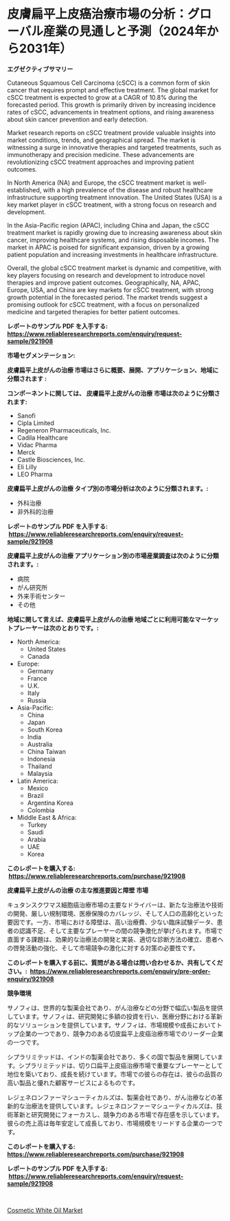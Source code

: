 <p><h1>皮膚扁平上皮癌治療市場の分析：グローバル産業の見通しと予測（2024年から2031年）</h1></p><p><strong>エグゼクティブサマリー</strong></p>
<p><p>Cutaneous Squamous Cell Carcinoma (cSCC) is a common form of skin cancer that requires prompt and effective treatment. The global market for cSCC treatment is expected to grow at a CAGR of 10.8% during the forecasted period. This growth is primarily driven by increasing incidence rates of cSCC, advancements in treatment options, and rising awareness about skin cancer prevention and early detection.</p><p>Market research reports on cSCC treatment provide valuable insights into market conditions, trends, and geographical spread. The market is witnessing a surge in innovative therapies and targeted treatments, such as immunotherapy and precision medicine. These advancements are revolutionizing cSCC treatment approaches and improving patient outcomes.</p><p>In North America (NA) and Europe, the cSCC treatment market is well-established, with a high prevalence of the disease and robust healthcare infrastructure supporting treatment innovation. The United States (USA) is a key market player in cSCC treatment, with a strong focus on research and development.</p><p>In the Asia-Pacific region (APAC), including China and Japan, the cSCC treatment market is rapidly growing due to increasing awareness about skin cancer, improving healthcare systems, and rising disposable incomes. The market in APAC is poised for significant expansion, driven by a growing patient population and increasing investments in healthcare infrastructure.</p><p>Overall, the global cSCC treatment market is dynamic and competitive, with key players focusing on research and development to introduce novel therapies and improve patient outcomes. Geographically, NA, APAC, Europe, USA, and China are key markets for cSCC treatment, with strong growth potential in the forecasted period. The market trends suggest a promising outlook for cSCC treatment, with a focus on personalized medicine and targeted therapies for better patient outcomes.</p></p>
<p><strong>レポートのサンプル PDF を入手する: <a href="https://www.reliableresearchreports.com/enquiry/request-sample/921908">https://www.reliableresearchreports.com/enquiry/request-sample/921908</a></strong></p>
<p><strong>市場セグメンテーション:</strong></p>
<p><strong> 皮膚扁平上皮がんの治療 市場はさらに概要、展開、アプリケーション、地域に分類されます :</strong></p>
<p><strong>コンポーネントに関しては、 皮膚扁平上皮がんの治療 市場は次のように分類されます: &nbsp;</strong></p>
<p><ul><li>Sanofi</li><li>Cipla Limited</li><li>Regeneron Pharmaceuticals, Inc.</li><li>Cadila Healthcare</li><li>Vidac Pharma</li><li>Merck</li><li>Castle Biosciences, Inc.</li><li>Eli Lilly</li><li>LEO Pharma</li></ul></p>
<p><strong> 皮膚扁平上皮がんの治療 タイプ別の市場分析は次のように分類されます。:</strong></p>
<p><ul><li>外科治療</li><li>非外科的治療</li></ul></p>
<p><strong>レポートのサンプル PDF を入手する: &nbsp;<a href="https://www.reliableresearchreports.com/enquiry/request-sample/921908">https://www.reliableresearchreports.com/enquiry/request-sample/921908</a></strong></p>
<p><strong> 皮膚扁平上皮がんの治療 アプリケーション別の市場産業調査は次のように分類されます。:</strong></p>
<p><ul><li>病院</li><li>がん研究所</li><li>外来手術センター</li><li>その他</li></ul></p>
<p><strong>地域に関して言えば、皮膚扁平上皮がんの治療 地域ごとに利用可能なマーケットプレーヤーは次のとおりです。:</strong></p>
<p><ul>
    <li>
        North America:
        <ul>
            <li>United States</li>
            <li>Canada</li>
        </ul>
    </li>
    <li>
        Europe:
        <ul>
            <li>Germany</li>
            <li>France</li>
            <li>U.K.</li>
            <li>Italy</li>
            <li>Russia</li>
        </ul>
    </li>
    <li>
        Asia-Pacific:
        <ul>
            <li>China</li>
            <li>Japan</li>
            <li>South Korea</li>
            <li>India</li>
            <li>Australia</li>
            <li>China Taiwan</li>
            <li>Indonesia</li>
            <li>Thailand</li>
            <li>Malaysia</li>
        </ul>
    </li>
    <li>
        Latin America:
        <ul>
            <li>Mexico</li>
            <li>Brazil</li>
            <li>Argentina Korea</li>
            <li>Colombia</li>
        </ul>
    </li>
    <li>
        Middle East & Africa:
        <ul>
            <li>Turkey</li>
            <li>Saudi</li>
            <li>Arabia</li>
            <li>UAE</li>
            <li>Korea</li>
        </ul>
    </li>
    </ul></p>
<p><strong>このレポートを購入する: &nbsp;<a href="https://www.reliableresearchreports.com/purchase/921908">https://www.reliableresearchreports.com/purchase/921908</a></strong></p>
<p><strong>皮膚扁平上皮がんの治療 の主な推進要因と障壁 市場</strong></p>
<p><p>キュタンスクワマス細胞癌治療市場の主要なドライバーは、新たな治療法や技術の開発、厳しい規制環境、医療保険のカバレッジ、そして人口の高齢化といった要因です。一方、市場における障壁は、高い治療費、少ない臨床試験データ、患者の認識不足、そして主要なプレーヤーの間の競争激化が挙げられます。市場で直面する課題は、効果的な治療法の開発と実装、適切な診断方法の確立、患者への啓発活動の強化、そして市場競争の激化に対する対策の必要性です。</p></p>
<p><strong>このレポートを購入する前に、質問がある場合は問い合わせるか、共有してください。:&nbsp; <a href="https://www.reliableresearchreports.com/enquiry/pre-order-enquiry/921908">https://www.reliableresearchreports.com/enquiry/pre-order-enquiry/921908</a></strong></p>
<p><strong>競争環境</strong></p>
<p><p>サノフィは、世界的な製薬会社であり、がん治療などの分野で幅広い製品を提供しています。サノフィは、研究開発に多額の投資を行い、医療分野における革新的なソリューションを提供しています。サノフィは、市場規模や成長においてトップ企業の一つであり、競争力のある切皮扁平上皮癌治療市場でのリーダー企業の一つです。</p><p>シプラリミテッドは、インドの製薬会社であり、多くの国で製品を展開しています。シプラリミテッドは、切り口扁平上皮癌治療市場で重要なプレーヤーとして地位を築いており、成長を続けています。市場での彼らの存在は、彼らの品質の高い製品と優れた顧客サービスによるものです。</p><p>レジェネロンファーマシューティカルズは、製薬会社であり、がん治療などの革新的な治療法を提供しています。レジェネロンファーマシューティカルズは、技術革新と研究開発にフォーカスし、競争力のある市場で存在感を示しています。彼らの売上高は毎年安定して成長しており、市場規模をリードする企業の一つです。</p></p>
<p><strong>このレポートを購入する: &nbsp; <a href="https://www.reliableresearchreports.com/purchase/921908">https://www.reliableresearchreports.com/purchase/921908</a></strong></p>
<p><strong>レポートのサンプル PDF を入手する: &nbsp;<a href="https://www.reliableresearchreports.com/enquiry/request-sample/921908">https://www.reliableresearchreports.com/enquiry/request-sample/921908</a></strong><strong></strong></p>
<p>&nbsp;</p>
<p><p><a href="https://github.com/Angelnienowdseej3e45z3p8c/Market-Research-Report-List-1/blob/main/cosmetic-white-oil-market.md">Cosmetic White Oil Market</a></p></p>